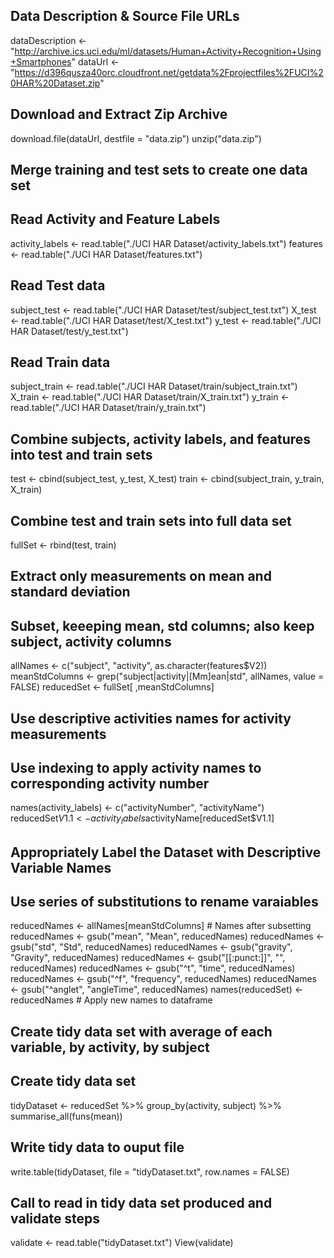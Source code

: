 
## Data Description & Source File URLs
dataDescription <- "http://archive.ics.uci.edu/ml/datasets/Human+Activity+Recognition+Using+Smartphones"
dataUrl <- "https://d396qusza40orc.cloudfront.net/getdata%2Fprojectfiles%2FUCI%20HAR%20Dataset.zip"

## Download and Extract Zip Archive  
download.file(dataUrl, destfile = "data.zip")
unzip("data.zip")

## Merge training and test sets to create one data set  

## Read Activity and Feature Labels
activity_labels <- read.table("./UCI HAR Dataset/activity_labels.txt") 
features <- read.table("./UCI HAR Dataset/features.txt")

## Read Test data 
subject_test <- read.table("./UCI HAR Dataset/test/subject_test.txt")
X_test <- read.table("./UCI HAR Dataset/test/X_test.txt")
y_test <- read.table("./UCI HAR Dataset/test/y_test.txt")

## Read Train data
subject_train <- read.table("./UCI HAR Dataset/train/subject_train.txt")
X_train <- read.table("./UCI HAR Dataset/train/X_train.txt")
y_train <- read.table("./UCI HAR Dataset/train/y_train.txt")

## Combine subjects, activity labels, and features into test and train sets
test  <- cbind(subject_test, y_test, X_test)
train <- cbind(subject_train, y_train, X_train)

## Combine test and train sets into full data set
fullSet <- rbind(test, train)

## Extract only measurements on mean and standard deviation  

## Subset, keeeping mean, std columns; also keep subject, activity columns 
allNames <- c("subject", "activity", as.character(features$V2))
meanStdColumns <- grep("subject|activity|[Mm]ean|std", allNames, value = FALSE)
reducedSet <- fullSet[ ,meanStdColumns]

## Use descriptive activities names for activity measurements  

## Use indexing to apply activity names to corresponding activity number
names(activity_labels) <- c("activityNumber", "activityName")
reducedSet$V1.1 <- activity_labels$activityName[reducedSet$V1.1]

## Appropriately Label the Dataset with Descriptive Variable Names  

## Use series of substitutions to rename varaiables
reducedNames <- allNames[meanStdColumns]    # Names after subsetting
reducedNames <- gsub("mean", "Mean", reducedNames)
reducedNames <- gsub("std", "Std", reducedNames)
reducedNames <- gsub("gravity", "Gravity", reducedNames)
reducedNames <- gsub("[[:punct:]]", "", reducedNames)
reducedNames <- gsub("^t", "time", reducedNames)
reducedNames <- gsub("^f", "frequency", reducedNames)
reducedNames <- gsub("^anglet", "angleTime", reducedNames)
names(reducedSet) <- reducedNames   # Apply new names to dataframe

## Create tidy data set with average of each variable, by activity, by subject  

## Create tidy data set
tidyDataset <- reducedSet %>% group_by(activity, subject) %>% 
        summarise_all(funs(mean))

## Write tidy data to ouput file
write.table(tidyDataset, file = "tidyDataset.txt", row.names = FALSE)

## Call to read in tidy data set produced and validate steps
validate <- read.table("tidyDataset.txt")
View(validate)
